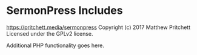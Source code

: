 # SermonPress Includes #
https://pritchett.media/sermonpress
Copyright (c) 2017 Matthew Pritchett
Licensed under the GPLv2 license.

Additional PHP functionality goes here.